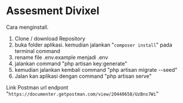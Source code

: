 # Assesment Divixel
 
Cara menginstall. 

1. Clone / download Repository
2. buka folder aplikasi. kemudian jalankan "`composer install`" pada terminal command
3. rename file .env.example menjadi .env
4. jalankan command "php artisan key:generate"
5. kemudian jalankan kembali command "php artisan migrate --seed"
6. Jalan kan aplikasi dengan command "php artisan serve"


Link Postman url endpont "`https://documenter.getpostman.com/view/20440658/UzBns7Wi`"

